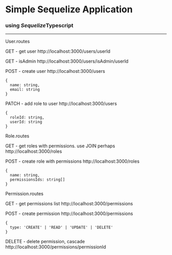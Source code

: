 # Simple Sequelize Application
### using *Sequelize***Typescript**

---
User.routes

GET - get user
http://localhost:3000/users/userId

GET - isAdmin
http://localhost:3000/users/isAdmin/userId

POST - create user
http://localhost:3000/users
```
{
  name: string,
  email: string
}
```
PATCH - add role to user
http://localhost:3000/users
```
{
  roleId: string,
  userId: string
}
```

Role.routes

GET - get roles with permissions. use JOIN perhaps
http://localhost:3000/roles

POST - create role with permissions
http://localhost:3000/roles
```
{
  name: string,
  permissionsIds: string[]
}
```

Permission.routes

GET - get permissions list
http://localhost:3000/permissions

POST - create permission
http://localhost:3000/permissions
```
{
  type: 'CREATE' | 'READ' | 'UPDATE' | 'DELETE'
}
```

DELETE - delete permission, cascade
http://localhost:3000/permissions/permissionId
